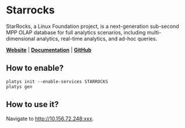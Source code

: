 # Starrocks

StarRocks, a Linux Foundation project, is a next-generation sub-second MPP OLAP database for full analytics scenarios, including multi-dimensional analytics, real-time analytics, and ad-hoc queries. 

**[Website](https://www.starrocks.io/)** | **[Documentation](https://docs.starrocks.io/docs/introduction/StarRocks_intro/)** | **[GitHub](https://github.com/StarRocks/StarRocks)**

## How to enable?

```
platys init --enable-services STARROCKS
platys gen
```

## How to use it?

Navigate to <http://10.156.72.248:xxx>.



